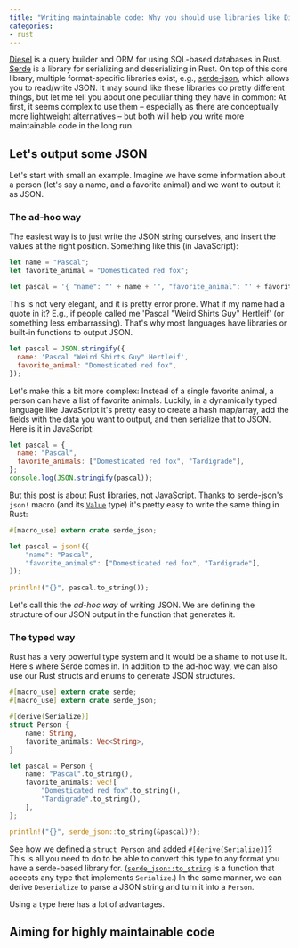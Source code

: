 ```yaml
---
title: "Writing maintainable code: Why you should use libraries like Diesel and Serde"
categories:
- rust
---
```

[Diesel] is a query builder and ORM for using SQL-based databases in Rust.
[Serde] is a library for serializing and deserializing in Rust.
On top of this core library,
multiple format-specific libraries exist,
e.g., [serde-json], which allows you to read/write JSON.
It may sound like these libraries do pretty different things,
but let me tell you about one peculiar thing they have in common:
At first, it seems complex to use them
– especially as there are conceptually more lightweight alternatives –
but both will help you write more maintainable code in the long run.

[Diesel]: https://diesel.rs
[Serde]: https://serde.rs
[serde-json]: https://github.com/serde-rs/json

<!--

## Notes

I like custom derives because they enable so much.
serde, diesel, structopt are ways to write maintainable code
because they make a lot of data transformations descriptive.

-->

## Let's output some JSON

Let's start with small an example.
Imagine we have some information about a person
(let's say a name, and a favorite animal)
and we want to output it as JSON.

### The ad-hoc way

The easiest way is to just write the JSON string ourselves,
and insert the values at the right position.
Something like this (in JavaScript):

```javascript
let name = "Pascal";
let favorite_animal = "Domesticated red fox";

let pascal = '{ "name": "' + name + '", "favorite_animal": "' + favorite_animal + '" }';
```

This is not very elegant,
and it is pretty error prone.
What if my name had a quote in it?
E.g., if people called me 'Pascal "Weird Shirts Guy" Hertleif'
(or something less embarrassing).
That's why most languages have libraries or built-in functions to output JSON.

```javascript
let pascal = JSON.stringify({
  name: 'Pascal "Weird Shirts Guy" Hertleif',
  favorite_animal: "Domesticated red fox",
});
```

Let's make this a bit more complex:
Instead of a single favorite animal, a person can have a list of favorite animals.
Luckily,
in a dynamically typed language like JavaScript
it's pretty easy to create a hash map/array,
add the fields with the data you want to output,
and then serialize that to JSON.
Here is it in JavaScript:

```javascript
let pascal = {
  name: "Pascal",
  favorite_animals: ["Domesticated red fox", "Tardigrade"],
};
console.log(JSON.stringify(pascal));
```

But this post is about Rust libraries, not JavaScript.
Thanks to serde-json's `json!` macro
(and its [`Value`][json-value] type)
it's pretty easy to write the same thing in Rust:

[json-value]: https://docs.rs/serde_json/1.0.9/serde_json/enum.Value.html

```rust
#[macro_use] extern crate serde_json;

let pascal = json!({
    "name": "Pascal",
    "favorite_animals": ["Domesticated red fox", "Tardigrade"],
});
    
println!("{}", pascal.to_string());
```

Let's call this the _ad-hoc way_ of writing JSON.
We are defining the structure of our JSON output in the function that generates it.

### The typed way

Rust has a very powerful type system
and it would be a shame to not use it.
Here's where Serde comes in.
In addition to the ad-hoc way,
we can also use our Rust structs and enums to generate JSON structures.

```rust
#[macro_use] extern crate serde;
#[macro_use] extern crate serde_json;

#[derive(Serialize)]
struct Person {
    name: String,
    favorite_animals: Vec<String>,
}

let pascal = Person {
    name: "Pascal".to_string(),
    favorite_animals: vec![
        "Domesticated red fox".to_string(),
        "Tardigrade".to_string(),
    ],
};

println!("{}", serde_json::to_string(&pascal)?);
```

See how we defined a `struct Person` and added `#[derive(Serialize)]`?
This is all you need to do to be able to convert this type
to any format you have a serde-based library for.
([`serde_json::to_string`] is a function that accepts any type that implements `Serialize`.)
In the same manner,
we can derive `Deserialize`
to parse a JSON string and turn it into a `Person`.

[`serde_json::to_string`]: https://docs.rs/serde_json/1.0.9/serde_json/fn.to_string.html

Using a type here has a lot of advantages.

## Aiming for highly maintainable code


[poodr]: http://www.poodr.com "Sandi Metz' book Practical Object-Oriented Design in Ruby (POODR)"
[niko-talk]: https://www.youtube.com/watch?v=_jMSrMex6R0 "Niko Matsakis on 'Diving Into Rust For The First Time'"
[steve-declarative-imperative]: https://twitter.com/steveklabnik/status/958378927449427969

